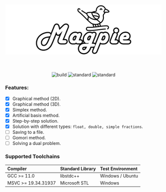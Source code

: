 <h1 align="center"><img src="Magpie_stroke.png"> </h1>
<p align="center">
</p>
<p align="center" style="color: rgba(255, 255, 255, 0.2);">Magpie is a small calculator for solving linear programming problems.</p>
<p align="center">
  <img src="https://github.com/NePutin94/Magpie/actions/workflows/main.yml/badge.svg" alt="build"/>
  <img src="https://img.shields.io/badge/%D0%A1%2B%2B-20-blue" alt="standard"/>
  <img src="https://wakatime.com/badge/user/121c07fb-f35b-4abe-9437-b3d28dded007/project/731b2c88-29db-43f8-85a9-2dc311830a0b.svg" alt="standard"/>
</p>



### Features:

- [X] Graphical method (2D). 
- [X] Graphical method (3D). 
- [X] Simplex method. 
- [X] Artificial basis method. 
- [X] Step-by-step solution.
- [X] Solution with different types: ```float, double, simple fractions```.
- [ ] Saving to a file.
- [ ] Gomori method.
- [ ] Solving a dual problem.

### Supported Toolchains

| Compiler                      | Standard Library | Test Environment       |
| :---------------------------- | :--------------- | :--------------------- |
| GCC >= 11.0                   | libstdc++        | Windows / Ubuntu       |
| MSVC >= 19.34.31937           | Microsoft STL    | Windows				|
